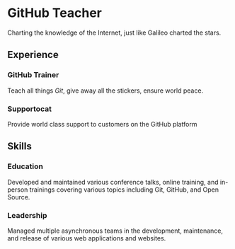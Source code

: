 # GitHub Teacher

 Charting the knowledge of the Internet, just like Galileo charted the stars. 

## Experience

### GitHub Trainer

Teach all things *Git*, give away all the stickers, ensure world peace.

<!--
  Note here: Learners -- yup, you found the error!
  Course maintainers -- leave the italics with * instead of   for the error case.
-->

### Supportocat

Provide  world class support  to customers on the GitHub platform

## Skills

### Education

Developed and maintained various conference talks, online training, and in-person trainings covering various topics including Git, GitHub, and Open Source.

### Leadership

Managed multiple  asynchronous teams  in the development, maintenance, and release of various web applications and websites.

